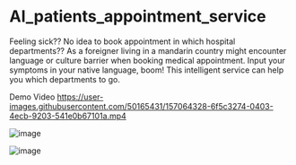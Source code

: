 # AI_patients_appointment_service
Feeling sick?? No idea to book appointment in which hospital departments??  As a foreigner living in a mandarin country might encounter language or culture barrier when booking medical appointment.  Input your symptoms in your native language, boom! This intelligent service can help you which departments to go.  


Demo Video
https://user-images.githubusercontent.com/50165431/157064328-6f5c3274-0403-4ecb-9203-541e0b67101a.mp4



![image](https://user-images.githubusercontent.com/50165431/157068252-02ed7d60-4062-4449-ae1e-56b291ce82b3.png)

![image](https://user-images.githubusercontent.com/50165431/157068393-2dbf12e1-5449-484d-8e13-485f553b731b.png)
